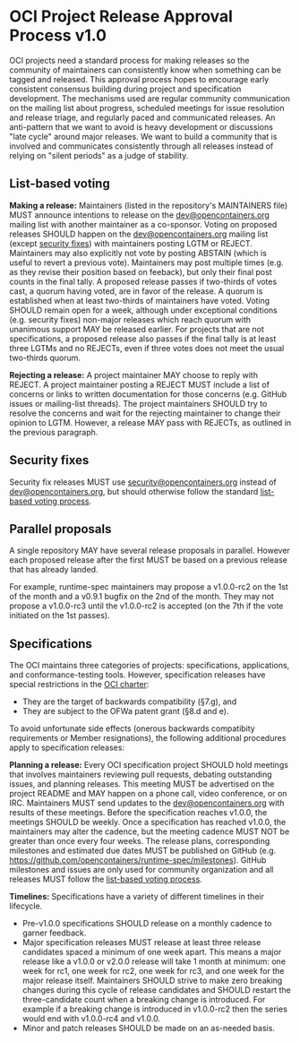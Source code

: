 # OCI Project Release Approval Process v1.0

OCI projects need a standard process for making releases so the community of maintainers can consistently know when something can be tagged and released. This approval process hopes to encourage early consistent consensus building during project and specification development. The mechanisms used are regular community communication on the mailing list about progress, scheduled meetings for issue resolution and release triage, and regularly paced and communicated releases. An anti-pattern that we want to avoid is heavy development or discussions "late cycle" around major releases. We want to build a community that is involved and communicates consistently through all releases instead of relying on "silent periods" as a judge of stability.

## List-based voting

**Making a release:** Maintainers (listed in the repository's MAINTAINERS file) MUST announce intentions to release on the dev@opencontainers.org mailing list with another maintainer as a co-sponsor. Voting on proposed releases SHOULD happen on the dev@opencontainers.org mailing list (except [security fixes](#security-fixes)) with maintainers posting LGTM or REJECT. Maintainers may also explicitly not vote by posting ABSTAIN (which is useful to revert a previous vote). Maintainers may post multiple times (e.g. as they revise their position based on feeback), but only their final post counts in the final tally. A proposed release passes if two-thirds of votes cast, a quorum having voted, are in favor of the release. A quorum is established when at least two-thirds of maintainers have voted. Voting SHOULD remain open for a week, although under exceptional conditions (e.g. security fixes) non-major releases which reach quorum with unanimous support MAY be released earlier.  For projects that are not specifications, a proposed release also passes if the final tally is at least three LGTMs and no REJECTs, even if three votes does not meet the usual two-thirds quorum.

**Rejecting a release:** A project maintainer MAY choose to reply with REJECT. A project maintainer posting a REJECT MUST include a list of concerns or links to written documentation for those concerns (e.g. GitHub issues or mailing-list threads). The project maintainers SHOULD try to resolve the concerns and wait for the rejecting maintainer to change their opinion to LGTM. However, a release MAY pass with REJECTs, as outlined in the previous paragraph.

## Security fixes

Security fix releases MUST use security@opencontainers.org instead of dev@opencontainers.org, but should otherwise follow the standard [list-based voting process](#list-based-voting).

## Parallel proposals

A single repository MAY have several release proposals in parallel. However each proposed release after the first MUST be based on a previous release that has already landed.

For example, runtime-spec maintainers may propose a v1.0.0-rc2 on the 1st of the month and a v0.9.1 bugfix on the 2nd of the month. They may not propose a v1.0.0-rc3 until the v1.0.0-rc2 is accepted (on the 7th if the vote initiated on the 1st passes).

## Specifications

The OCI maintains three categories of projects: specifications, applications, and conformance-testing tools. However, specification releases have special restrictions in the [OCI charter][charter]:

* They are the target of backwards compatibility (§7.g), and
* They are subject to the OFWa patent grant (§8.d and e).

To avoid unfortunate side effects (onerous backwards compatibity requirements or Member resignations), the following additional procedures apply to specification releases:

**Planning a release:** Every OCI specification project SHOULD hold meetings that involves maintainers reviewing pull requests, debating outstanding issues, and planning releases. This meeting MUST be advertised on the project README and MAY happen on a phone call, video conference, or on IRC. Maintainers MUST send updates to the dev@opencontainers.org with results of these meetings. Before the specification reaches v1.0.0, the meetings SHOULD be weekly.  Once a specification has reached v1.0.0, the maintainers may alter the cadence, but the meeting cadence MUST NOT be greater than once every four weeks. The release plans, corresponding milestones and estimated due dates MUST be published on GitHub (e.g. https://github.com/opencontainers/runtime-spec/milestones). GitHub milestones and issues are only used for community organization and all releases MUST follow the [list-based voting process](#list-based-voting).

**Timelines:** Specifications have a variety of different timelines in their lifecycle.

- Pre-v1.0.0 specifications SHOULD release on a monthly cadence to garner feedback.
- Major specification releases MUST release at least three release candidates spaced a minimum of one week apart. This means a major release like a v1.0.0 or v2.0.0 release will take 1 month at minimum: one week for rc1, one week for rc2, one week for rc3, and one week for the major release itself. Maintainers SHOULD strive to make zero breaking changes during this cycle of release candidates and SHOULD restart the three-candidate count when a breaking change is introduced. For example if a breaking change is introduced in v1.0.0-rc2 then the series would end with v1.0.0-rc4 and v1.0.0.
- Minor and patch releases SHOULD be made on an as-needed basis.

[charter]: https://www.opencontainers.org/about/governance
